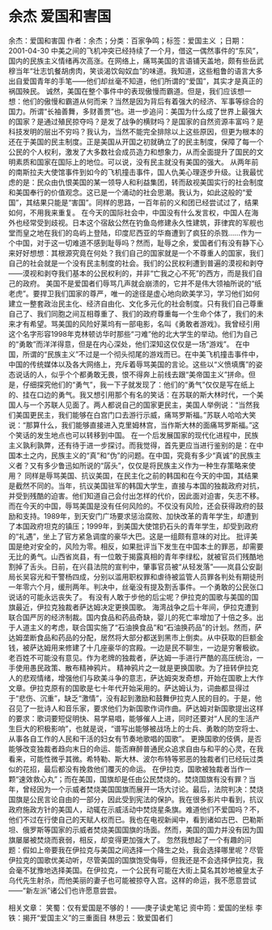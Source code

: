 # 余杰  爱国和害国

余杰：爱国和害国
作者：余杰；分类：百家争鸣；标签：爱国主义 ；日期：2001-04-30
中美之间的飞机冲突已经持续了一个月，借这一偶然事件的“东风”，国内的民族主义情绪再次高涨。在网络上，痛骂美国的言语铺天盖地，颇有些岳武穆当年“壮志饥餐胡虏肉，笑谈渴饮匈奴血”的味道。我知道，这些粗鲁的语言大多出自爱国青年的手笔——他们却丝毫不知道，他们所谓的“爱国”，其实才是真正的祸国殃民。
诚然，美国在整个事件中的表现傲慢而霸道。但是，我们应该想一想：他们的傲慢和霸道从何而来？当然是因为背后有着强大的经济、军事等综合的国力。所谓“长袖善舞，多财善贾”也。进一步追问：美国为什么成了世界上最强大的国家？是通过殖民掠夺吗？是发了战争的横财吗？是国家的自然资源丰富吗？是科技发明的层出不穷吗？我认为，当然不能完全排除以上这些原因，但更为根本的还在于美国的民主制度。正是美国从开国之初就确立了的民主制度，保障了每一个公民的个人权利，激发了大多数社会成员造力和想象力，从而全面提升了国民的文明素质和国家在国际上的地位。可以说，没有民主就没有美国的强大。
从两年前的南斯拉夫大使馆事件到如今的飞机撞击事件，国人仇美心理逐步升级。让我最忧虑的是：民众由仇恨美国的某一领导人和利益集团，转而敌视美国实行的社会制度和美国奉行的价值观念。这已是一个涌动的社会思潮。我认为，如此这般的“爱国”，其结果只能是“害国”。同样的思路，一百年前的义和团已经尝试过了，结果如何，不用我来重复。
在今天的国际社会中，中国没有什么发言权，中国人在海外也经常受到歧视。日本这个宿敌公然在钓鱼岛修建永久性建筑，菲律宾的军舰也堂而皇之地在我们的岛屿上登陆，印度尼西亚的华裔遭到了疯狂的杀戮……作为一个中国，对于这一切难道不感到耻辱吗？然而，耻辱之余，爱国者们有没有静下心来好好想想：其根源究竟在何处？我们自己的国家就是一个不尊重人的国家，我们自己的社会就是一个没有民主制度的社会。我们的公民权利遭到普遍的漠视和剥夺——漠视和剥夺我们基本的公民权利的，并非“亡我之心不死”的西方，而是我们自己的政府。
美国不是爱国者们辱骂几声就会崩溃的，它并不是伟大领袖所说的“纸老虎”。要捍卫我们国家的尊严，唯一的途径是虚心地向欧美学习，学习他们如何建立一整套政治民主化、经济自由化、文化多元化的社会制度。只有我们自己尊重自己了、我们同胞之间互相尊重了、我们的政府尊重每一个生命个体了，我们的未来才有希望。骂美国的风险好莱坞有一部电影，名叫《勇敢者游戏》。我曾经引用这个名字形容1998年克林顿访华时那些“刁难”他的北大学生的举动。他们为自己的“勇敢”而洋洋得意，但是在内心深处，他们深知这仅仅是一场“游戏”。
在中国，所谓的“民族主义”不过是一个彻头彻尾的游戏而已。在中美飞机撞击事件中，中国的传统媒体以及各大网络上，充斥着辱骂美国的言论。这些以“义愤填膺”的姿态说话的人，似乎个个都勇敢无畏，恨不得奔上前线去跟“美帝国主义”拼命。但是，仔细探究他们的“勇气”，我一下子就发现了：他们的“勇气”仅仅是写在纸上的、挂在口边的勇气。我又想引用那个有名的笑话：在苏联的斯大林时代，一个美国人与一个苏联人见面了。两人都说自己的国家更民主，美国人举例说：“当然我们美国更民主，我们能够在白宫门口去游行示威，痛骂罗斯福。”苏联人哈哈大笑说：“那算什么，我们能够直接进入克里姆林宫，当作斯大林的面痛骂罗斯福。”这个笑话的发生地点也可以转移到中国。
在一个后发展国家的现代化进程中，民族主义孰利孰弊，还有待于进一步探讨。而我觉得，首先更应当进行鉴别的是：在中国本土之内，民族主义的“真”和“伪”的问题。在中国，究竟有多少“真诚”的民族主义者？又有多少鲁迅如所说的“孱头”，仅仅是将民族主义作为一种生存策略来使用？
同样是辱骂美国、抗议美国，在民主化之前的韩国和在今天的中国，其结果是截然不同的。当年，抗议美国驻军的韩国大学生，直接与本国的独裁政府对抗，并受到残酷的迫害。他们知道自己会付出怎样的代价，因此面对迫害，矢志不移。而在今天的中国，辱骂美国是没有任何风险的。不仅没有风险，还会获得政府的鼓励和支持。1989年，到天安门广场要求惩治腐败、加快改革的青年学生，却遭到了本国政府坦克的镇压；1999年，到美国大使馆扔石头的青年学生，却受到政府的“礼遇”，坐上了官方紧急调度的豪华大巴。这是一组颇有意味的对比。
批评美国是绝对安全的，风险为零。相反，如果批评当下发生在中国本土的罪恶，却需要无比的勇气。山西省岚县，有一位敢于揭露真相的青年李绿松，就被官员们残酷地割掉了舌头。日前，在兴县法院的宣判中，肇事官员被“从轻发落”——岚县公安副局长吴容光和干警杨四成，分别以滥用职权罪和虐待被监管人员罪各判处有期徒刑一年零六个月，缓刑两年。判决中，丝毫没有提及割舌事件。一个勇敢的公民张口说话的可能永远丧失了。
有没有人敢于步他的后尘呢？伊拉克的国歌与美国的国旗最近，伊拉克独裁者萨达姆决定更换国歌。
海湾战争之后十年间，伊拉克遭到联合国严厉的经济制裁。国内食品和药品奇缺，婴儿的死亡率增加了十倍之多。出于人道主义的考虑，联合国实施了“石油换食品”和“石油换药品”的计划。然而，萨达姆垄断食品和药品的分配，居然将大部分都送到黑市上倒卖。从中获取的巨额金钱，被萨达姆用来修建了十几座豪华的宫殿。一边是民不聊生，一边是穷奢极欲。老百姓不可能没有意见。作为老牌的独裁者，萨达姆一手进行严酷的高压统治，一手使用愚民政策、散布精神鸦片。
精神鸦片之一就是更换国歌。为了扭转伊拉克人的悲观情绪，增强他们与欧美斗争的意志，萨达姆突发奇想，开始在国歌上大作文章。伊拉克原有的国歌是七十年代开始采用的。萨达姆认为，词曲都显得过于“悲伤、沉重”，缺乏“激情”，没有起到激励和鼓舞伊拉克人民的目的。于是，他召见了一批诗人和音乐家，要求他们为新国歌作词作曲。萨达姆对新国歌提出这样的要求：歌词要短促明快、易学易唱，能够催人上进，同时还要对“人民的生活产生巨大的积极影响”，也就是说，“谱写出能够被战场上的士兵、勇敢的防空将士、从事各自工作的人民和干活的妇女有节奏地歌唱的国歌”。
更换国歌的伎俩，是否能够改变独裁者趋向末日的命运、能否麻醉普通民众追求自由与和平的心灵，在我看来，可能性微乎其微。希特勒、斯大林、波尔布特等邪恶的独裁者们已经玩过类似的花招，最后都没有挽救他们覆灭的命运。
在伊拉克，国歌被独裁者当作一颗“速效救心丸”；而在美国，国旗却是任由公民焚烧的。焚烧国旗有没有罪？当年，曾经因为一个示威者焚烧美国国旗而展开一场大讨论。最后，法院判决：焚烧国旗是公民言论自由的一部分，因此受到宪法的保护。我在很多影片中看到，抗议政府施政方针的美国人，动辄在示威活动中焚烧星条旗。难道他们不爱国吗？不，他们不过在行使自己的天赋人权而已。我也在电视新闻中，看到诸如古巴、巴勒斯坦、俄罗斯等国家的示威者焚烧美国国旗的场面。然而，美国的国力并没有因为国旗屡屡被焚烧而衰弱，相反，却变得更加强大了。
忽然我想起了一个有趣的问题：假如上帝要我在伊拉克与美国之间选择一个降生之处，我会选择哪里呢？尽管伊拉克的国歌优美动听，尽管美国的国旗饱受侮辱，但我还是不会选择伊拉克，我会毫不犹豫地选择美国。在伊拉克，一个公民有可能在大街上莫名其妙地被皇太子乌代先生射杀，而他美丽的妻子也可能被掠夺入宫。这样的命运，我不愿意尝试——“新左派”诸公们也许愿意尝尝。

相关文章：
笑蜀：仅有爱国是不够的！——庚子读史笔记
资中筠：爱国的坐标
李铁：揭开“爱国主义”的三重面目
林思云：致爱国者们